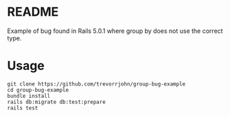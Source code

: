 # README

Example of bug found in Rails 5.0.1 where group by does not use the correct type.

# Usage

```
git clone https://github.com/trevorrjohn/group-bug-example
cd group-bug-example
bundle install
rails db:migrate db:test:prepare
rails test
```
